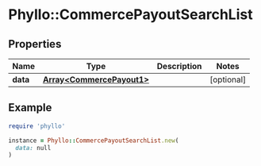 # Phyllo::CommercePayoutSearchList

## Properties

| Name | Type | Description | Notes |
| ---- | ---- | ----------- | ----- |
| **data** | [**Array&lt;CommercePayout1&gt;**](CommercePayout1.md) |  | [optional] |

## Example

```ruby
require 'phyllo'

instance = Phyllo::CommercePayoutSearchList.new(
  data: null
)
```

